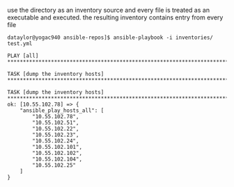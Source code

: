 use the directory as an inventory source and every file is treated as an executable and executed.
the resulting inventory contains entry from every file

    dataylor@yogac940 ansible-repos]$ ansible-playbook -i inventories/ test.yml 

    PLAY [all] *****************************************************************************************************************************

    TASK [dump the inventory hosts] ********************************************************************************************************

    TASK [dump the inventory hosts] ********************************************************************************************************
    ok: [10.55.102.78] => {
        "ansible_play_hosts_all": [
            "10.55.102.78",
            "10.55.102.51",
            "10.55.102.22",
            "10.55.102.23",
            "10.55.102.24",
            "10.55.102.101",
            "10.55.102.102",
            "10.55.102.104",
            "10.55.102.25"
        ]
    }

